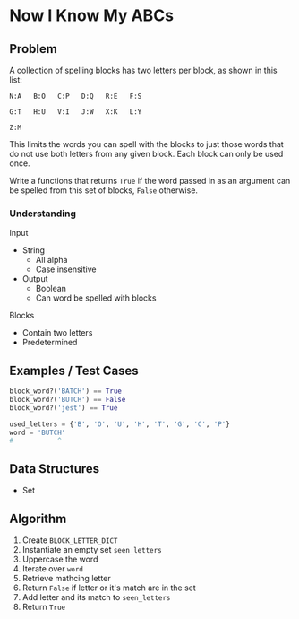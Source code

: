 # Now I Know My ABCs

## Problem

A collection of spelling blocks has two letters per block, as shown in this list:

```
N:A   B:O   C:P   D:Q   R:E   F:S

G:T   H:U   V:I   J:W   X:K   L:Y

Z:M
```

This limits the words you can spell with the blocks to just those words that do not use both letters from any given block. Each block can only be used once.

Write a functions that returns `True` if the word passed in as an argument can be spelled from this set of blocks, `False` otherwise.

### Understanding

Input
- String
  - All alpha
  - Case insensitive
- Output
  - Boolean
  - Can word be spelled with blocks

Blocks
- Contain two letters
- Predetermined

## Examples / Test Cases

```python
block_word?('BATCH') == True
block_word?('BUTCH') == False
block_word?('jest') == True

used_letters = {'B', 'O', 'U', 'H', 'T', 'G', 'C', 'P'}
word = 'BUTCH'
#           ^
```

## Data Structures

- Set

## Algorithm

1. Create `BLOCK_LETTER_DICT`
2. Instantiate an empty set `seen_letters`
3. Uppercase the word
3. Iterate over `word`
4.   Retrieve mathcing letter
5.   Return `False` if letter or it's match are in the set
6.   Add letter and its match to `seen_letters`
7. Return `True`
